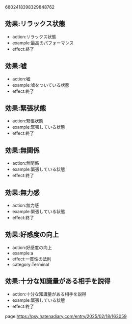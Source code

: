 

6802418398329848762

## 効果:リラックス状態

- action:リラックス状態
- example:最高のパフォーマンス
- effect:終了


## 効果:嘘

- action:嘘
- example:嘘をついている状態
- effect:終了


## 効果:緊張状態

- action:緊張状態
- example:緊張している状態
- effect:終了


## 効果:無関係

- action:無関係
- example:緊張している状態
- effect:終了

## 効果:無力感

- action:無力感
- example:緊張している状態
- effect:終了


## 効果:好感度の向上

- action:好感度の向上
- example:a
- effect:一貫性の法則
- category:Terminal


## 効果:十分な知識量がある相手を説得

- action:十分な知識量がある相手を説得
- example:緊張している状態
- effect:終了




page:https://psy.hatenadiary.com/entry/2025/02/18/163059
